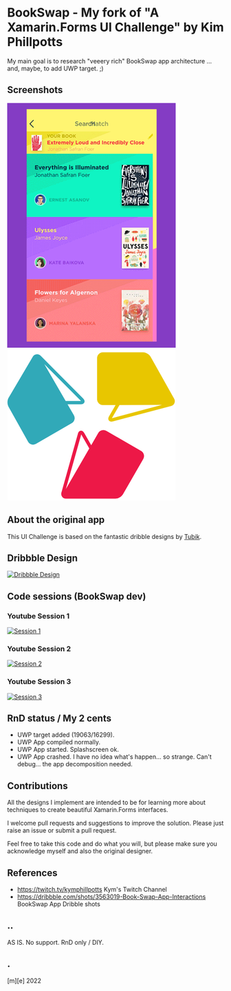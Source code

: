# BookSwap - My fork of "A Xamarin.Forms UI Challenge" by Kim Phillpotts

My main goal is to research "veeery rich" BookSwap app architecture ... and, maybe, to add UWP target. ;)

## Screenshots
![Shot 1](Images/shot1.png)
![Shot 2](Images/shot2.png)

## About the original app
This UI Challenge is based on the fantastic dribble designs by [Tubik](https://dribbble.com/Tubik).  

## Dribbble Design
[![Dribbble Design](https://cdn.dribbble.com/users/418188/screenshots/3563019/bookswap_app_interactions_tubik.gif)](https://dribbble.com/shots/3563019-Book-Swap-App-Interactions)

## Code sessions (BookSwap dev)

### Youtube Session 1
[![Session 1](https://img.youtube.com/vi/aUk5Jtvmx8Q/0.jpg)](https://youtu.be/aUk5Jtvmx8Q)

### Youtube Session 2
[![Session 2](https://img.youtube.com/vi/tMdHE4UROFg/0.jpg)](https://youtu.be/tMdHE4UROFg)

### Youtube Session 3
[![Session 3](https://img.youtube.com/vi/ES96FnGo0Kg/0.jpg)](https://youtu.be/ES96FnGo0Kg)

## RnD status / My 2 cents
- UWP target added (19063/16299).
- UWP App compiled normally.
- UWP App started. Splashscreen ok.
- UWP App crashed. I have no idea what's happen... so strange. Can't debug... the app decomposition needed.

## Contributions
All the designs I implement are intended to be for learning more about techniques to create beautiful Xamarin.Forms interfaces. 

I welcome pull requests and suggestions to improve the solution. Please just raise an issue or submit a pull request.

Feel free to take this code and do what you will, but please make sure you acknowledge myself and also the original designer.

## References
- https://twitch.tv/kymphillpotts    Kym's Twitch Channel
- https://dribbble.com/shots/3563019-Book-Swap-App-Interactions BookSwap App Dribble shots

## ..
AS IS. No support. RnD only / DIY.

## .
[m][e] 2022